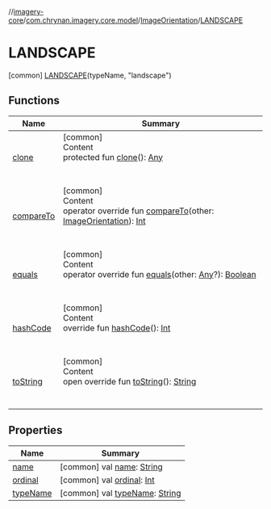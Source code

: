 //[imagery-core](../../../../index.md)/[com.chrynan.imagery.core.model](../../index.md)/[ImageOrientation](../index.md)/[LANDSCAPE](index.md)



# LANDSCAPE  
 [common] [LANDSCAPE](index.md)(typeName, "landscape")  
   


## Functions  
  
|  Name |  Summary | 
|---|---|
| <a name="kotlin/Enum/clone/#/PointingToDeclaration/"></a>[clone](../-u-n-d-e-f-i-n-e-d/index.md#%5Bkotlin%2FEnum%2Fclone%2F%23%2FPointingToDeclaration%2F%5D%2FFunctions%2F-1687587241)| <a name="kotlin/Enum/clone/#/PointingToDeclaration/"></a>[common]  <br>Content  <br>protected fun [clone](../-u-n-d-e-f-i-n-e-d/index.md#%5Bkotlin%2FEnum%2Fclone%2F%23%2FPointingToDeclaration%2F%5D%2FFunctions%2F-1687587241)(): [Any](https://kotlinlang.org/api/latest/jvm/stdlib/kotlin/-any/index.html)  <br><br><br>|
| <a name="kotlin/Enum/compareTo/#com.chrynan.imagery.core.model.ImageOrientation/PointingToDeclaration/"></a>[compareTo](../-u-n-d-e-f-i-n-e-d/index.md#%5Bkotlin%2FEnum%2FcompareTo%2F%23com.chrynan.imagery.core.model.ImageOrientation%2FPointingToDeclaration%2F%5D%2FFunctions%2F-1687587241)| <a name="kotlin/Enum/compareTo/#com.chrynan.imagery.core.model.ImageOrientation/PointingToDeclaration/"></a>[common]  <br>Content  <br>operator override fun [compareTo](../-u-n-d-e-f-i-n-e-d/index.md#%5Bkotlin%2FEnum%2FcompareTo%2F%23com.chrynan.imagery.core.model.ImageOrientation%2FPointingToDeclaration%2F%5D%2FFunctions%2F-1687587241)(other: [ImageOrientation](../index.md)): [Int](https://kotlinlang.org/api/latest/jvm/stdlib/kotlin/-int/index.html)  <br><br><br>|
| <a name="kotlin/Enum/equals/#kotlin.Any?/PointingToDeclaration/"></a>[equals](../-u-n-d-e-f-i-n-e-d/index.md#%5Bkotlin%2FEnum%2Fequals%2F%23kotlin.Any%3F%2FPointingToDeclaration%2F%5D%2FFunctions%2F-1687587241)| <a name="kotlin/Enum/equals/#kotlin.Any?/PointingToDeclaration/"></a>[common]  <br>Content  <br>operator override fun [equals](../-u-n-d-e-f-i-n-e-d/index.md#%5Bkotlin%2FEnum%2Fequals%2F%23kotlin.Any%3F%2FPointingToDeclaration%2F%5D%2FFunctions%2F-1687587241)(other: [Any](https://kotlinlang.org/api/latest/jvm/stdlib/kotlin/-any/index.html)?): [Boolean](https://kotlinlang.org/api/latest/jvm/stdlib/kotlin/-boolean/index.html)  <br><br><br>|
| <a name="kotlin/Enum/hashCode/#/PointingToDeclaration/"></a>[hashCode](../-u-n-d-e-f-i-n-e-d/index.md#%5Bkotlin%2FEnum%2FhashCode%2F%23%2FPointingToDeclaration%2F%5D%2FFunctions%2F-1687587241)| <a name="kotlin/Enum/hashCode/#/PointingToDeclaration/"></a>[common]  <br>Content  <br>override fun [hashCode](../-u-n-d-e-f-i-n-e-d/index.md#%5Bkotlin%2FEnum%2FhashCode%2F%23%2FPointingToDeclaration%2F%5D%2FFunctions%2F-1687587241)(): [Int](https://kotlinlang.org/api/latest/jvm/stdlib/kotlin/-int/index.html)  <br><br><br>|
| <a name="kotlin/Enum/toString/#/PointingToDeclaration/"></a>[toString](../-u-n-d-e-f-i-n-e-d/index.md#%5Bkotlin%2FEnum%2FtoString%2F%23%2FPointingToDeclaration%2F%5D%2FFunctions%2F-1687587241)| <a name="kotlin/Enum/toString/#/PointingToDeclaration/"></a>[common]  <br>Content  <br>open override fun [toString](../-u-n-d-e-f-i-n-e-d/index.md#%5Bkotlin%2FEnum%2FtoString%2F%23%2FPointingToDeclaration%2F%5D%2FFunctions%2F-1687587241)(): [String](https://kotlinlang.org/api/latest/jvm/stdlib/kotlin/-string/index.html)  <br><br><br>|


## Properties  
  
|  Name |  Summary | 
|---|---|
| <a name="com.chrynan.imagery.core.model/ImageOrientation.LANDSCAPE/name/#/PointingToDeclaration/"></a>[name](name.md)| <a name="com.chrynan.imagery.core.model/ImageOrientation.LANDSCAPE/name/#/PointingToDeclaration/"></a> [common] val [name](name.md): [String](https://kotlinlang.org/api/latest/jvm/stdlib/kotlin/-string/index.html)   <br>|
| <a name="com.chrynan.imagery.core.model/ImageOrientation.LANDSCAPE/ordinal/#/PointingToDeclaration/"></a>[ordinal](ordinal.md)| <a name="com.chrynan.imagery.core.model/ImageOrientation.LANDSCAPE/ordinal/#/PointingToDeclaration/"></a> [common] val [ordinal](ordinal.md): [Int](https://kotlinlang.org/api/latest/jvm/stdlib/kotlin/-int/index.html)   <br>|
| <a name="com.chrynan.imagery.core.model/ImageOrientation.LANDSCAPE/typeName/#/PointingToDeclaration/"></a>[typeName](type-name.md)| <a name="com.chrynan.imagery.core.model/ImageOrientation.LANDSCAPE/typeName/#/PointingToDeclaration/"></a> [common] val [typeName](type-name.md): [String](https://kotlinlang.org/api/latest/jvm/stdlib/kotlin/-string/index.html)   <br>|

